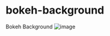 # bokeh-background
Bokeh Background
![image](https://github.com/nabinjana-dsc/bokeh-background/assets/120771456/6f825a99-bdfb-4048-8ba5-bb290d80bfb0)
